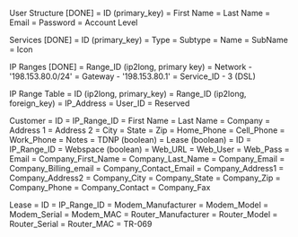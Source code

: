 User Structure [DONE]
= ID (primary_key)
= First Name
= Last Name
= Email
= Password
= Account Level

Services [DONE]
= ID (primary_key)
= Type
= Subtype
= Name
= SubName
= Icon

IP Ranges [DONE]
= Range_ID (ip2long, primary key)
= Network - '198.153.80.0/24'
= Gateway - '198.153.80.1'
= Service_ID - 3 (DSL)

IP Range Table
= ID (ip2long, primary_key)
= Range_ID (ip2long, foreign_key)
= IP_Address
= User_ID
= Reserved

Customer
= ID
= IP_Range_ID
= First Name
= Last Name
= Company
= Address 1
= Address 2
= City
= State
= Zip
= Home_Phone
= Cell_Phone
= Work_Phone
= Notes
= TDNP (boolean)
= Lease (boolean)
= ID
= IP_Range_ID
= Webspace (boolean)
= Web_URL
= Web_User
= Web_Pass
= Email
= Company_First_Name
= Company_Last_Name
= Company_Email
= Company_Billing_email
= Company_Contact_Email
= Company_Address1
= Company_Address2
= Company_City
= Company_State
= Company_Zip
= Company_Phone
= Company_Contact
= Company_Fax

Lease
= ID
= IP_Range_ID
= Modem_Manufacturer
= Modem_Model
= Modem_Serial
= Modem_MAC
= Router_Manufacturer
= Router_Model
= Router_Serial
= Router_MAC
= TR-069
